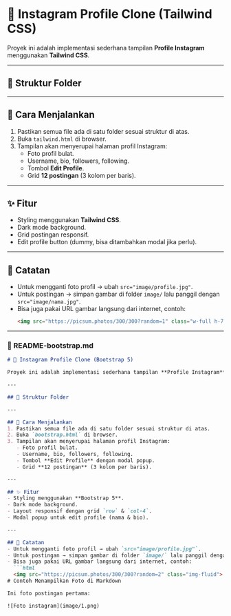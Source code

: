 # 📸 Instagram Profile Clone (Tailwind CSS)

Proyek ini adalah implementasi sederhana tampilan **Profile Instagram** menggunakan **Tailwind CSS**.

---

## 📂 Struktur Folder

---

## 🚀 Cara Menjalankan
1. Pastikan semua file ada di satu folder sesuai struktur di atas.  
2. Buka `tailwind.html` di browser.  
3. Tampilan akan menyerupai halaman profil Instagram:
   - Foto profil bulat.  
   - Username, bio, followers, following.  
   - Tombol **Edit Profile**.  
   - Grid **12 postingan** (3 kolom per baris).  

---

## ✨ Fitur
- Styling menggunakan **Tailwind CSS**.  
- Dark mode background.  
- Grid postingan responsif.  
- Edit profile button (dummy, bisa ditambahkan modal jika perlu).  

---

## 📌 Catatan
- Untuk mengganti foto profil → ubah `src="image/profile.jpg"`.  
- Untuk postingan → simpan gambar di folder `image/` lalu panggil dengan `src="image/nama.jpg"`.  
- Bisa juga pakai URL gambar langsung dari internet, contoh:  
  ```html
  <img src="https://picsum.photos/300/300?random=1" class="w-full h-72 object-cover">

---

### 📄 README-bootstrap.md
```markdown
# 📸 Instagram Profile Clone (Bootstrap 5)

Proyek ini adalah implementasi sederhana tampilan **Profile Instagram** menggunakan **Bootstrap 5**.

---

## 📂 Struktur Folder

---

## 🚀 Cara Menjalankan
1. Pastikan semua file ada di satu folder sesuai struktur di atas.  
2. Buka `bootstrap.html` di browser.  
3. Tampilan akan menyerupai halaman profil Instagram:
   - Foto profil bulat.  
   - Username, bio, followers, following.  
   - Tombol **Edit Profile** dengan modal popup.  
   - Grid **12 postingan** (3 kolom per baris).  

---

## ✨ Fitur
- Styling menggunakan **Bootstrap 5**.  
- Dark mode background.  
- Layout responsif dengan grid `row` & `col-4`.  
- Modal popup untuk edit profile (nama & bio).  

---

## 📌 Catatan
- Untuk mengganti foto profil → ubah `src="image/profile.jpg"`.  
- Untuk postingan → simpan gambar di folder `image/` lalu panggil dengan `src="image/nama.jpg"`.  
- Bisa juga pakai URL gambar langsung dari internet, contoh:  
  ```html
  <img src="https://picsum.photos/300/300?random=2" class="img-fluid">
# Contoh Menampilkan Foto di Markdown

Ini foto postingan pertama:

![Foto instagram](image/1.png)